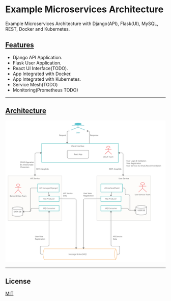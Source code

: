 # Example Microservices Architecture

Example Microservices Architecture with Django(API), Flask(UI), MySQL, REST, Docker and Kubernetes.

## <u>Features</u>

* Django API Application.
* Flask User Application.
* React UI Interface(TODO).
* App Integrated with Docker.
* App Integrated with Kubernetes.
* Service Mesh(TODO)
* Monitoring(Prometheus TODO)

---

## <u>Architecture</u>

![](api_manager/static/img/Micro-Service-Example.png)

---

## License

[MIT](https://choosealicense.com/licenses/mit/)